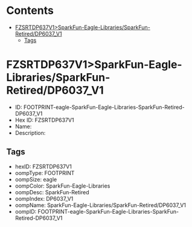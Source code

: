 



Contents
========

* [FZSRTDP637V1>SparkFun-Eagle-Libraries/SparkFun-Retired/DP6037_V1](#fzsrtdp637v1sparkfun-eagle-librariessparkfun-retireddp6037_v1)
	* [Tags](#tags)

# FZSRTDP637V1>SparkFun-Eagle-Libraries/SparkFun-Retired/DP6037_V1

- ID: FOOTPRINT-eagle-SparkFun-Eagle-Libraries-SparkFun-Retired-DP6037_V1
- Hex ID: FZSRTDP637V1
- Name: 
- Description: 

## Tags

- hexID: FZSRTDP637V1
- oompType: FOOTPRINT
- oompSize: eagle
- oompColor: SparkFun-Eagle-Libraries
- oompDesc: SparkFun-Retired
- oompIndex: DP6037_V1
- oompName: SparkFun-Eagle-Libraries/SparkFun-Retired/DP6037_V1
- oompID: FOOTPRINT-eagle-SparkFun-Eagle-Libraries-SparkFun-Retired-DP6037_V1
